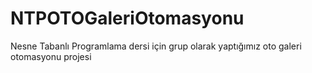 # NTPOTOGaleriOtomasyonu
Nesne Tabanlı Programlama dersi için grup olarak yaptığımız oto galeri otomasyonu projesi
